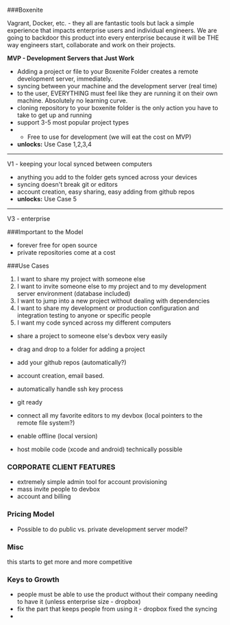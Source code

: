 ###Boxenite

Vagrant, Docker, etc. - they all are fantastic tools but lack a simple experience that impacts enterprise users and individual engineers. We are going to backdoor this product into every enterprise because it will be THE way engineers start, collaborate and work on their projects.

**MVP - Development Servers that Just Work**
* Adding a project or file to your Boxenite Folder creates a remote development server, immediately. 
* syncing between your machine and the development server (real time)
* to the user, EVERYTHING must feel like they are running it on their own machine. Absolutely no learning curve. 
* cloning repository to your boxenite folder is the only action you have to take to get up and running
* support 3-5 most popular project types
* * Free to use for development (we will eat the cost on MVP)
* **unlocks:** Use Case 1,2,3,4

***


V1 - keeping your local synced between computers
* anything you add to the folder gets synced across your devices
* syncing doesn't break git or editors
* account creation, easy sharing, easy adding from github repos
* **unlocks:** Use Case 5





***

V3 - enterprise

###Important to the Model
* forever free for open source
* private repositories come at a cost

###Use Cases
1. I want to share my project with someone else
2. I want to invite someone else to my project and to my development server environment (database included)
3. I want to jump into a new project without dealing with dependencies
4. I want to share my development or production configuration and integration testing to anyone or specific people
5. I want my code synced across my different computers


* share a project to someone else's devbox very easily
* drag and drop to a folder for adding a project
* add your github repos (automatically?)
* account creation, email based. 
* automatically handle ssh key process
* git ready
* connect all my favorite editors to my devbox (local pointers to the remote file system?)
* enable offline (local version) 

* host mobile code (xcode and android) technically possible

### CORPORATE CLIENT FEATURES
* extremely simple admin tool for account provisioning
* mass invite people to devbox
* account and billing

### Pricing Model
* Possible to do public vs. private development server model? 


### Misc
this starts to get more and more competitive


### Keys to Growth
* people must be able to use the product without their company needing to have it (unless enterprise size - dropbox)
* fix the part that keeps people from using it - dropbox fixed the syncing
* 
